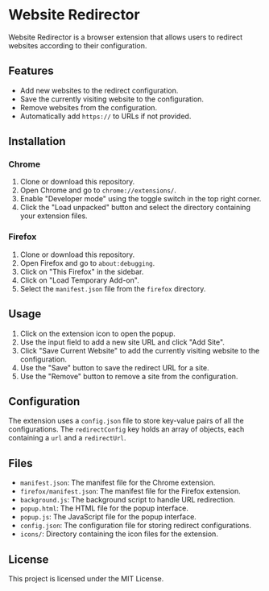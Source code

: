 # Website Redirector

Website Redirector is a browser extension that allows users to redirect websites according to their configuration.

## Features

- Add new websites to the redirect configuration.
- Save the currently visiting website to the configuration.
- Remove websites from the configuration.
- Automatically add `https://` to URLs if not provided.

## Installation

### Chrome

1. Clone or download this repository.
2. Open Chrome and go to `chrome://extensions/`.
3. Enable "Developer mode" using the toggle switch in the top right corner.
4. Click the "Load unpacked" button and select the directory containing your extension files.

### Firefox

1. Clone or download this repository.
2. Open Firefox and go to `about:debugging`.
3. Click on "This Firefox" in the sidebar.
4. Click on "Load Temporary Add-on".
5. Select the `manifest.json` file from the `firefox` directory.

## Usage

1. Click on the extension icon to open the popup.
2. Use the input field to add a new site URL and click "Add Site".
3. Click "Save Current Website" to add the currently visiting website to the configuration.
4. Use the "Save" button to save the redirect URL for a site.
5. Use the "Remove" button to remove a site from the configuration.

## Configuration

The extension uses a `config.json` file to store key-value pairs of all the configurations. The `redirectConfig` key holds an array of objects, each containing a `url` and a `redirectUrl`.

## Files

- `manifest.json`: The manifest file for the Chrome extension.
- `firefox/manifest.json`: The manifest file for the Firefox extension.
- `background.js`: The background script to handle URL redirection.
- `popup.html`: The HTML file for the popup interface.
- `popup.js`: The JavaScript file for the popup interface.
- `config.json`: The configuration file for storing redirect configurations.
- `icons/`: Directory containing the icon files for the extension.

## License

This project is licensed under the MIT License.


